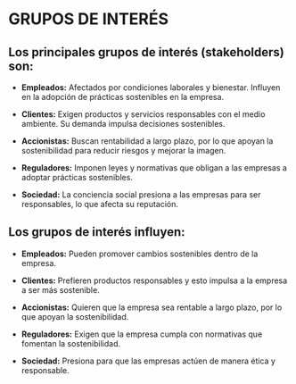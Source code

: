 # GRUPOS DE INTERÉS

## Los principales grupos de interés (stakeholders) son:

- **Empleados:** Afectados por condiciones laborales y bienestar. Influyen en la adopción de prácticas sostenibles en la empresa.

- **Clientes:** Exigen productos y servicios responsables con el medio ambiente. Su demanda impulsa decisiones sostenibles.

- **Accionistas:** Buscan rentabilidad a largo plazo, por lo que apoyan la sostenibilidad para reducir riesgos y mejorar la imagen.

- **Reguladores:** Imponen leyes y normativas que obligan a las empresas a adoptar prácticas sostenibles.

- **Sociedad:** La conciencia social presiona a las empresas para ser responsables, lo que afecta su reputación.

## Los grupos de interés influyen:

- **Empleados:** Pueden promover cambios sostenibles dentro de la empresa.

- **Clientes:** Prefieren productos responsables y esto impulsa a la empresa a ser más sostenible.
  
- **Accionistas:** Quieren que la empresa sea rentable a largo plazo, por lo que apoyan la sostenibilidad.
  
- **Reguladores:** Exigen que la empresa cumpla con normativas que fomentan la sostenibilidad.
  
- **Sociedad:** Presiona para que las empresas actúen de manera ética y responsable.
